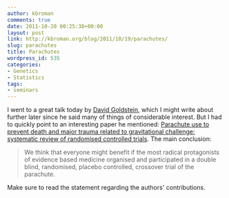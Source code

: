 ```yaml
---
author: kbroman
comments: true
date: 2011-10-20 00:25:38+00:00
layout: post
link: http://kbroman.org/blog/2011/10/19/parachutes/
slug: parachutes
title: Parachutes
wordpress_id: 535
categories:
- Genetics
- Statistics
tags:
- seminars
---
```


I went to a great talk today by [David Goldstein](http://humangenome.duke.edu/people/david-goldstein), which I might write about further later since he said many of things of considerable interest. But I had to quickly point to an interesting paper he mentioned: [Parachute use to prevent death and major trauma related to gravitational challenge: systematic review of randomised controlled trials](http://www.bmj.com/content/327/7429/1459.full.pdf). The main conclusion:



<blockquote>We think that everyone might benefit if the most radical protagonists of evidence based medicine organised and participated in a double blind, randomised, placebo controlled, crossover trial of the parachute.</blockquote>



Make sure to read the statement regarding the authors' contributions.
